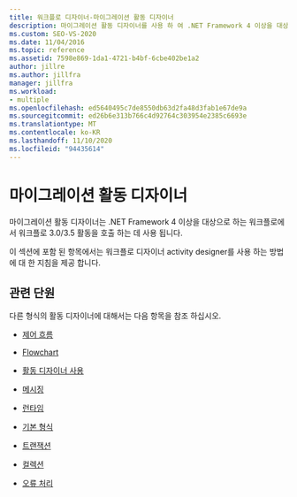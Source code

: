 ```yaml
---
title: 워크플로 디자이너-마이그레이션 활동 디자이너
description: 마이그레이션 활동 디자이너를 사용 하 여 .NET Framework 4 이상을 대상으로 하는 워크플로에서 워크플로 3.0/3.5 활동을 호출 하는 방법에 대해 알아봅니다.
ms.custom: SEO-VS-2020
ms.date: 11/04/2016
ms.topic: reference
ms.assetid: 7598e869-1da1-4721-b4bf-6cbe402be1a2
author: jillre
ms.author: jillfra
manager: jillfra
ms.workload:
- multiple
ms.openlocfilehash: ed5640495c7de8550db63d2fa48d3fab1e67de9a
ms.sourcegitcommit: ed26b6e313b766c4d92764c303954e2385c6693e
ms.translationtype: MT
ms.contentlocale: ko-KR
ms.lasthandoff: 11/10/2020
ms.locfileid: "94435614"
---
```

# <a name="migration-activity-designers"></a>마이그레이션 활동 디자이너

마이그레이션 활동 디자이너는 .NET Framework 4 이상을 대상으로 하는 워크플로에서 워크플로 3.0/3.5 활동을 호출 하는 데 사용 됩니다.

이 섹션에 포함 된 항목에서는 워크플로 디자이너 activity designer를 사용 하는 방법에 대 한 지침을 제공 합니다.

## <a name="related-sections"></a>관련 단원

다른 형식의 활동 디자이너에 대해서는 다음 항목을 참조 하십시오.

- [제어 흐름](../workflow-designer/control-flow-activity-designers.md)

- [Flowchart](../workflow-designer/flowchart-activity-designers.md)

- [활동 디자이너 사용](control-flow-activity-designers.md)

- [메시징](../workflow-designer/messaging-activity-designers.md)

- [런타임](../workflow-designer/runtime-activity-designers.md)

- [기본 형식](../workflow-designer/primitives-activity-designers.md)

- [트랜잭션](../workflow-designer/transaction-activity-designers.md)

- [컬렉션](../workflow-designer/collection-activity-designers.md)

- [오류 처리](../workflow-designer/error-handling-activity-designers.md)